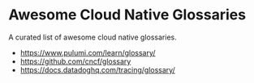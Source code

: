 # Awesome Cloud Native Glossaries

A curated list of awesome cloud native glossaries.

* https://www.pulumi.com/learn/glossary/
* https://github.com/cncf/glossary
* https://docs.datadoghq.com/tracing/glossary/
